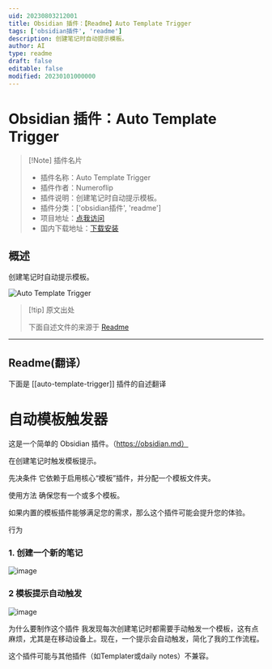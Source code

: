```yaml
---
uid: 20230803212001
title: Obsidian 插件：【Readme】Auto Template Trigger
tags: ['obsidian插件', 'readme']
description: 创建笔记时自动提示模板。
author: AI
type: readme
draft: false
editable: false
modified: 20230101000000
---
```


# Obsidian 插件：Auto Template Trigger

> [!Note] 插件名片
> - 插件名称：Auto Template Trigger
> - 插件作者：Numeroflip
> - 插件说明：创建笔记时自动提示模板。
> - 插件分类：['obsidian插件', 'readme']
> - 项目地址：[点我访问](https://github.com/numeroflip/obsidian-auto-template-prompt)
> - 国内下载地址：[下载安装](https://pkmer.cn/products/plugin/pluginMarket/?auto-template-trigger)

## 概述

创建笔记时自动提示模板。

![Auto Template Trigger](https://cdn.pkmer.cn/covers/auto-template-trigger.png!pkmer)

> [!tip] 原文出处
> 
>下面自述文件的来源于 [Readme](https://ghproxy.net/https://raw.githubusercontent.com/numeroflip/obsidian-auto-template-prompt/master/README.md)
> 

---

## Readme(翻译）

下面是 [[auto-template-trigger]] 插件的自述翻译



# 自动模板触发器
这是一个简单的 Obsidian 插件。（https://obsidian.md）

在创建笔记时触发模板提示。

先决条件
它依赖于启用核心“模板”插件，并分配一个模板文件夹。

使用方法
确保您有一个或多个模板。

如果内置的模板插件能够满足您的需求，那么这个插件可能会提升您的体验。

行为

### 1. 创建一个新的笔记
![image](https://user-images.githubusercontent.com/46031874/233847364-48e0ca1e-f8cc-4aff-a582-b9c9fdd215b8.png)

### 2 模板提示自动触发
![image](https://user-images.githubusercontent.com/46031874/233847405-6ad376cc-2d76-42fe-ba12-3e173d38163c.png)

为什么要制作这个插件
我发现每次创建笔记时都需要手动触发一个模板，这有点麻烦，尤其是在移动设备上。现在，一个提示会自动触发，简化了我的工作流程。

这个插件可能与其他插件（如Templater或daily notes）不兼容。




